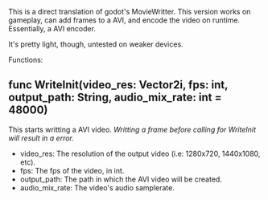 This is a direct translation of godot's MovieWritter. This version works on gameplay, can add frames to a AVI, and encode the video on runtime.
Essentially, a AVI encoder.

It's pretty light, though, untested on weaker devices.

Functions:
## func WriteInit(video_res: Vector2i, fps: int, output_path: String, audio_mix_rate: int = 48000)
This starts writting a AVI video. *Writting a frame before calling for WriteInit will result in a error.*
* video_res: The resolution of the output video (i.e: 1280x720, 1440x1080, etc).
* fps: The fps of the video, in int.
* output_path: The path in which the AVI video will be created.
* audio_mix_rate: The video's audio samplerate.
